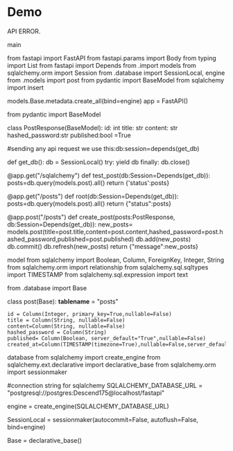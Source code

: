 # Demo
API ERROR.

main

from fastapi import FastAPI
from fastapi.params import Body
from typing import List
from fastapi import Depends
from .import models
from sqlalchemy.orm import Session
from .database import SessionLocal, engine
from .models import post
from pydantic import BaseModel
from sqlalchemy import insert




models.Base.metadata.create_all(bind=engine)
app = FastAPI()

from pydantic import BaseModel

class PostResponse(BaseModel):
    id: int
    title: str
    content: str
    hashed_password:str
    published:bool =True



#sending any api request we use this:db:session=depends(get_db)

def get_db():
    db = SessionLocal()
    try:
        yield db
    finally:
        db.close()


@app.get("/sqlalchemy")
def test_post(db:Session=Depends(get_db)):
    posts=db.query(models.post).all()
    return {'status':posts}


@app.get("/posts")
def root(db:Session=Depends(get_db)):
    posts=db.query(models.post).all()
    return {"status":posts}


@app.post("/posts")
def create_post(posts:PostResponse, db:Session=Depends(get_db)):
   new_posts= models.post(title=post.title,content=post.content,hashed_password=post.hashed_password,published=post.published)
   db.add(new_posts)
   db.commit()
   db.refresh(new_posts)
   return {"message":new_posts}

model
from sqlalchemy import Boolean, Column, ForeignKey, Integer, String
from sqlalchemy.orm import relationship
from sqlalchemy.sql.sqltypes import TIMESTAMP
from sqlalchemy.sql.expression import text

from .database import Base


class post(Base):
    __tablename__ = "posts"

    id = Column(Integer, primary_key=True,nullable=False)
    title = Column(String, nullable=False)
    content=Column(String, nullable=False)
    hashed_password = Column(String)
    published= Column(Boolean, server_default="True",nullable=False)
    created_at=Column(TIMESTAMP(timezone=True),nullable=False,server_default=text('now()'))

database
from sqlalchemy import create_engine
from sqlalchemy.ext.declarative import declarative_base
from sqlalchemy.orm import sessionmaker

#connection string for sqlalchemy
SQLALCHEMY_DATABASE_URL = "postgresql://postgres:Descend175@localhost/fastapi"

engine = create_engine(SQLALCHEMY_DATABASE_URL)

SessionLocal = sessionmaker(autocommit=False, autoflush=False, bind=engine)

Base = declarative_base()



